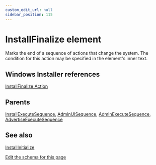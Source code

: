 ```yaml
---
custom_edit_url: null
sidebar_position: 115
---
```

# InstallFinalize element
Marks the end of a sequence of actions that change the system. The condition for this action may be specified in the element's inner text.

## Windows Installer references
[InstallFinalize Action](https://docs.microsoft.com/en-us/windows/win32/msi/installfinalize-action)

## Parents
[InstallExecuteSequence](installexecutesequence.md), [AdminUISequence](adminuisequence.md), [AdminExecuteSequence](adminexecutesequence.md), [AdvertiseExecuteSequence](advertiseexecutesequence.md)

## See also
[InstallInitialize](installinitialize.md)

[Edit the schema for this page](https://github.com/wixtoolset/web/blob/master/src/xsd4/wix.xsd)